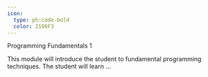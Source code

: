 ```yaml
---
icon:
  type: ph:code-bold
  color: 2196F3
---
```


Programming Fundamentals 1

This module will introduce the student to fundamental programming techniques. The student will learn ... 
